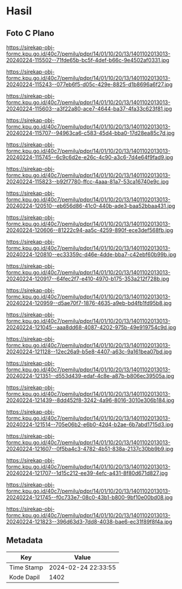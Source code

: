 # Hasil

## Foto C Plano

https://sirekap-obj-formc.kpu.go.id/40c7/pemilu/pdpr/14/01/10/20/13/1401102013013-20240224-115502--71fde65b-bc5f-4def-b66c-9e4502af0331.jpg

https://sirekap-obj-formc.kpu.go.id/40c7/pemilu/pdpr/14/01/10/20/13/1401102013013-20240224-115243--077eb6f5-d05c-429e-8825-d1b8696a6f27.jpg

https://sirekap-obj-formc.kpu.go.id/40c7/pemilu/pdpr/14/01/10/20/13/1401102013013-20240224-115603--a3f22a80-ace7-4644-ba37-4fa33c623f81.jpg

https://sirekap-obj-formc.kpu.go.id/40c7/pemilu/pdpr/14/01/10/20/13/1401102013013-20240224-115707--94963ca6-c583-45d4-bba0-17d28ea85c7d.jpg

https://sirekap-obj-formc.kpu.go.id/40c7/pemilu/pdpr/14/01/10/20/13/1401102013013-20240224-115745--6c9c6d2e-e26c-4c90-a3c6-7d4e64f9fad9.jpg

https://sirekap-obj-formc.kpu.go.id/40c7/pemilu/pdpr/14/01/10/20/13/1401102013013-20240224-115823--b92f7780-ffcc-4aaa-81a7-53ca16740e9c.jpg

https://sirekap-obj-formc.kpu.go.id/40c7/pemilu/pdpr/14/01/10/20/13/1401102013013-20240224-120510--eb656d86-41c0-440b-ade3-baa52bbaa431.jpg

https://sirekap-obj-formc.kpu.go.id/40c7/pemilu/pdpr/14/01/10/20/13/1401102013013-20240224-120606--81222c94-aa5c-4259-890f-ece3def568fb.jpg

https://sirekap-obj-formc.kpu.go.id/40c7/pemilu/pdpr/14/01/10/20/13/1401102013013-20240224-120810--ec33359c-d46e-4dde-bba7-c42ebf60b99b.jpg

https://sirekap-obj-formc.kpu.go.id/40c7/pemilu/pdpr/14/01/10/20/13/1401102013013-20240224-120917--64fec2f7-e410-4970-b175-353a212f728b.jpg

https://sirekap-obj-formc.kpu.go.id/40c7/pemilu/pdpr/14/01/10/20/13/1401102013013-20240224-120959--d5ae70f7-1876-4635-a9eb-bd4fb1fd95b8.jpg

https://sirekap-obj-formc.kpu.go.id/40c7/pemilu/pdpr/14/01/10/20/13/1401102013013-20240224-121045--aaa8dd68-4087-4202-975b-49e919754c9d.jpg

https://sirekap-obj-formc.kpu.go.id/40c7/pemilu/pdpr/14/01/10/20/13/1401102013013-20240224-121128--12ec26a9-b5e8-4407-a63c-9a161bea07bd.jpg

https://sirekap-obj-formc.kpu.go.id/40c7/pemilu/pdpr/14/01/10/20/13/1401102013013-20240224-121351--d553d439-edaf-4c8e-a87b-b806ec39505a.jpg

https://sirekap-obj-formc.kpu.go.id/40c7/pemilu/pdpr/14/01/10/20/13/1401102013013-20240224-121439--8dd452f8-3242-4a96-8016-3010e306b184.jpg

https://sirekap-obj-formc.kpu.go.id/40c7/pemilu/pdpr/14/01/10/20/13/1401102013013-20240224-121514--705e06b2-e6b0-42d4-b2ae-6b7abd1715d3.jpg

https://sirekap-obj-formc.kpu.go.id/40c7/pemilu/pdpr/14/01/10/20/13/1401102013013-20240224-121607--0f5ba4c3-4782-4b51-838a-2137c30bb9b9.jpg

https://sirekap-obj-formc.kpu.go.id/40c7/pemilu/pdpr/14/01/10/20/13/1401102013013-20240224-121707--1d15c212-ee39-4efc-a431-8f80d671d827.jpg

https://sirekap-obj-formc.kpu.go.id/40c7/pemilu/pdpr/14/01/10/20/13/1401102013013-20240224-121745--f0c733e7-08c0-43b1-b800-9bf10e00bd08.jpg

https://sirekap-obj-formc.kpu.go.id/40c7/pemilu/pdpr/14/01/10/20/13/1401102013013-20240224-121823--396d63d3-7dd8-4038-bae6-ec31f89f8f4a.jpg


## Metadata

| Key        | Value               |
| ---------- | ------------------- |
| Time Stamp | 2024-02-24 22:33:55 |
| Kode Dapil | 1402                |



